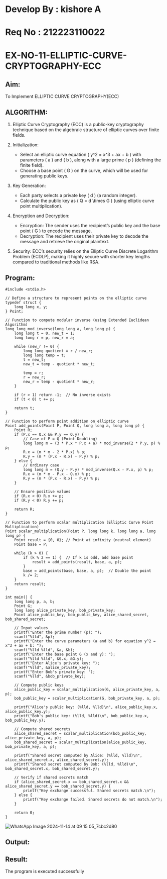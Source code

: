 # Develop By : kishore A
# Req No : 212223110022
# EX-NO-11-ELLIPTIC-CURVE-CRYPTOGRAPHY-ECC

## Aim:
To Implement ELLIPTIC CURVE CRYPTOGRAPHY(ECC)


## ALGORITHM:

1. Elliptic Curve Cryptography (ECC) is a public-key cryptography technique based on the algebraic structure of elliptic curves over finite fields.

2. Initialization:
   - Select an elliptic curve equation \( y^2 = x^3 + ax + b \) with parameters \( a \) and \( b \), along with a large prime \( p \) (defining the finite field).
   - Choose a base point \( G \) on the curve, which will be used for generating public keys.

3. Key Generation:
   - Each party selects a private key \( d \) (a random integer).
   - Calculate the public key as \( Q = d \times G \) (using elliptic curve point multiplication).

4. Encryption and Decryption:
   - Encryption: The sender uses the recipient’s public key and the base point \( G \) to encode the message.
   - Decryption: The recipient uses their private key to decode the message and retrieve the original plaintext.

5. Security: ECC’s security relies on the Elliptic Curve Discrete Logarithm Problem (ECDLP), making it highly secure with shorter key lengths compared to traditional methods like RSA.

## Program:
```
#include <stdio.h>

// Define a structure to represent points on the elliptic curve
typedef struct {
    long long x, y;
} Point;

// Function to compute modular inverse (using Extended Euclidean Algorithm)
long long mod_inverse(long long a, long long p) {
    long long t = 0, new_t = 1;
    long long r = p, new_r = a;
    
    while (new_r != 0) {
        long long quotient = r / new_r;
        long long temp = t;
        t = new_t;
        new_t = temp - quotient * new_t;
        
        temp = r;
        r = new_r;
        new_r = temp - quotient * new_r;
    }
    
    if (r > 1) return -1;  // No inverse exists
    if (t < 0) t += p;
    
    return t;
}

// Function to perform point addition on elliptic curve
Point add_points(Point P, Point Q, long long a, long long p) {
    Point R;
    if (P.x == Q.x && P.y == Q.y) {
        // Case of P = Q (Point Doubling)
        long long m = (3 * P.x * P.x + a) * mod_inverse(2 * P.y, p) % p;
        R.x = (m * m - 2 * P.x) % p;
        R.y = (m * (P.x - R.x) - P.y) % p;
    } else {
        // Ordinary case
        long long m = (Q.y - P.y) * mod_inverse(Q.x - P.x, p) % p;
        R.x = (m * m - P.x - Q.x) % p;
        R.y = (m * (P.x - R.x) - P.y) % p;
    }

    // Ensure positive values
    if (R.x < 0) R.x += p;
    if (R.y < 0) R.y += p;

    return R;
}

// Function to perform scalar multiplication (Elliptic Curve Point Multiplication)
Point scalar_multiplication(Point P, long long k, long long a, long long p) {
    Point result = {0, 0}; // Point at infinity (neutral element)
    Point base = P;

    while (k > 0) {
        if (k % 2 == 1) {  // If k is odd, add base point
            result = add_points(result, base, a, p);
        }
        base = add_points(base, base, a, p);  // Double the point
        k /= 2;
    }
    return result;
}

int main() {
    long long p, a, b;
    Point G;
    long long alice_private_key, bob_private_key;
    Point alice_public_key, bob_public_key, alice_shared_secret, bob_shared_secret;

    // Input values
    printf("Enter the prime number (p): ");
    scanf("%lld", &p);
    printf("Enter the curve parameters (a and b) for equation y^2 = x^3 + ax + b: ");
    scanf("%lld %lld", &a, &b);
    printf("Enter the base point G (x and y): ");
    scanf("%lld %lld", &G.x, &G.y);
    printf("Enter Alice's private key: ");
    scanf("%lld", &alice_private_key);
    printf("Enter Bob's private key: ");
    scanf("%lld", &bob_private_key);

    // Compute public keys
    alice_public_key = scalar_multiplication(G, alice_private_key, a, p);
    bob_public_key = scalar_multiplication(G, bob_private_key, a, p);

    printf("Alice's public key: (%lld, %lld)\n", alice_public_key.x, alice_public_key.y);
    printf("Bob's public key: (%lld, %lld)\n", bob_public_key.x, bob_public_key.y);

    // Compute shared secrets
    alice_shared_secret = scalar_multiplication(bob_public_key, alice_private_key, a, p);
    bob_shared_secret = scalar_multiplication(alice_public_key, bob_private_key, a, p);

    printf("Shared secret computed by Alice: (%lld, %lld)\n", alice_shared_secret.x, alice_shared_secret.y);
    printf("Shared secret computed by Bob: (%lld, %lld)\n", bob_shared_secret.x, bob_shared_secret.y);

    // Verify if shared secrets match
    if (alice_shared_secret.x == bob_shared_secret.x && alice_shared_secret.y == bob_shared_secret.y) {
        printf("Key exchange successful. Shared secrets match.\n");
    } else {
        printf("Key exchange failed. Shared secrets do not match.\n");
    }

    return 0;
}
```

![WhatsApp Image 2024-11-14 at 09 15 05_7cbc2d80](https://github.com/user-attachments/assets/02285c81-ed86-4c94-ac7c-64cd7c30326b)


## Output:


## Result:
The program is executed successfully

